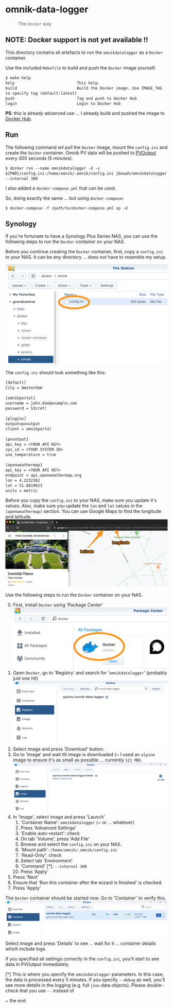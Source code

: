 # omnik-data-logger
> The `Docker` way
## NOTE: Docker support is not yet available !!

This directory contains all artefacts to run the `omnikdatalogger` as a `Docker` container.

Use the included `Makefile` to build and push the `Docker` image yourself.

```
$ make help
help                           This help.
build                          Build the Docker image. Use IMAGE_TAG to specify tag (default:latest)
push                           Tag and push to Docker Hub
login                          Login to Docker Hub
```

**PS**: this is already advanced use ... I already build and pushed the image to [Docker Hub](https://hub.docker.com/r/jbouwh/omnikdatalogger).

## Run

The following command wil pull the `Docker` image, mount the `config.ini` and create the `Docker` container. Omnik PV data will be pushed to [PVOutput](https://pvoutput.org/) every 300 seconds (5 minutes).

```
$ docker run --name omnikdatalogger -d -v ${PWD}/config.ini:/home/omnik/.omnik/config.ini jbouwh/omnikdatalogger --interval 360
```

I also added a `docker-compose.yml` that can be used.

So, doing exactly the same ... but using `docker-compose`:

```
$ docker-compose -f /path/to/docker-compose.yml up -d
```

## Synology

If you're fortunate to have a Synology Plus Series NAS, you can use the following steps to run the `Docker` container on your NAS.

Before you continue creating the `Docker` container, first, copy a `config.ini` to your NAS. It can be _any_ directory ... does _not_ have to resemble my setup.

![](./img/dsm-filestation-config-ini.png)

The `config.ini` should look something like this:

```
[default]
City = Amsterdam

[omnikportal]
username = john.doe@example.com
password = S3cret!

[plugins]
output=pvoutput
client = omnikportal

[pvoutput]
api_key = <YOUR API KEY>
sys_id = <YOUR SYSTEM ID>
use_temperature = true

[openweathermap]
api_key = <YOUR API KEY>
endpoint = api.openweathermap.org
lon = 4.2232362
lat = 51.8819023
units = metric
```
Before you copy the `config.ini` to your NAS, make sure you update it's values. Also, make sure you update the `lon` and `lat` values in the `[openweathermap]` section. You can use Google Maps to find the longitude and latitude.
![](./img/get-lon-lat.png)

Use the following steps to run the `Docker` container on your NAS.

0. First, install `Docker` using 'Package Center'
   ![Install Docker](./img/dsm-install-docker.png)
1. Open `Docker`, go to 'Registry' and search for '`omnikdatalogger`' (probably just one hit)
   ![](./img/dsm-docker-registry-search.png)
2. Select image and press 'Download' button.
3. Go to 'Image' and wait till image is downloaded (~ I used an `alpine` image to ensure it's as small as possible ... currently `121 MB`).
   ![](img/dsm-docker-image-downloaded.png)
4. In 'Image', select image and press 'Launch'
   1. 'Container Name': `omnikdatalogger` (~ or ... whatever)
   2. Press 'Advanced Settings'
   3. 'Enable auto-restart': check
   4. On tab 'Volume', press 'Add File'
   5. Browse and select the `config.ini` on your NAS.
   6. 'Mount path': `/home/omnik/.omnik/config.ini`
   7. 'Read-Only': check
   8. Select tab 'Environment'
   9. 'Command' [*]: `--interval 360` 
   10. Press 'Apply'
5.  Press 'Next'
6.  Ensure that 'Run this container after the wizard is finished' is checked.
7.  Press 'Apply'

The `Docker` container should be started now. Go to 'Container' to verify this.
![](./img/dsm-docker-running.png)

Select image and press 'Details' to see ... wait for it ... container details which include logs.

If you specified all settings correctly in the `config.ini`, you'll start to see data in PVOutput immediately.

[*] This is where you specify the `omnikdatalogger` parameters. In this case, the data is processed every 5 minutes. If you specify `--debug` as well, you'll see more details in the logging (e.g. full `json` data objects). Please double-check that you use `--` instead of 

~ the end